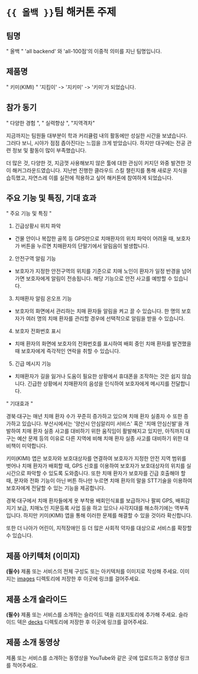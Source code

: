 # `{{ 올백 }}`팀 해커톤 주제

## 팀명

" 올백 "
'all backend' 와 'all-100점'의 이중적 의미를 지닌 팀명입니다. 

## 제품명

" 키미(KIMI) "
'지킴이' -> '지키미' -> '키미'가 되었습니다.

## 참가 동기

" 다양한 경험 ", " 실력향상 ", "지역격차"

지금까지는 팀원들 대부분이 학과 커리큘럼 내의 활동에만 성실한 시간을 보냈습니다. 
그러다 보니, 시야가 점점 좁아진다는 느낌을 크게 받았습니다.
하지만 대구에는 전공 관련 정보 및 활동이 많이 부족했습니다.

더 많은 것, 다양한 것, 지금껏 사용해보지 않은 툴에 대한 관심이 커지던 와중 발견한 것이 해커그라운드였습니다. 
지난번 진행한 클라우드 스킬 챌린지를 통해 새로운 지식을 습득했고, 자연스레 이를 실전에 적용하고 싶어 해커톤에 참여하게 되었습니다.

## 주요 기능 및 특징, 기대 효과

" 주요 기능 및 특징 "

1. 긴급상황시 위치 파악
- 건물 안이나 복잡한 골목 등 GPS만으로 치매환자의 위치 파악이 어려울 때, 보호자가 버튼을 누르면 치매환자의 단말기에서 알림음이 발생합니다.

2. 안전구역 알림 기능
- 보호자가 지정한 안전구역의 위치를 기준으로 치매 노인이 환자가 일정 반경을 넘어가면 보호자에게 알림이 전송됩니다. 해당 기능으로 안전 사고를 예방할 수 있습니다.

3. 치매환자 알림 온오프 기능
- 보호자의 화면에서 관리하는 치매 환자들 알림을 켜고 끌 수 있습니다. 한 명의 보호자가 여러 명의 치매 환자를 관리할 경우에 선택적으로 알림을 받을 수 있습니다.

4. 보호자 전화번호 표시
- 치매 환자의 화면에 보호자의 전화번호를 표시하여 배회 중인 치매 환자를 발견했을 때 보호자에게 즉각적인 연락을 취할 수 있습니다.

5.  긴급 메시지 기능
- 치매환자가 길을 잃거나 도움이 필요한 상황에서 휴대폰을 조작하는 것은 쉽지 않습니다. 긴급한 상황에서 치매환자의 음성을 인식하여 보호자에게 메시지를 전달합니다.


" 기대효과 "

경북·대구는 매년 치매 환자 수가 꾸준히 증가하고 있으며 치매 환자 실종자 수 또한 증가하고 있습니다.
부산시에서는 '양산시 안심알리미 서비스' 혹은 '치매 안심신발'을 개발하여 치매 환자 실종 사고를 대비하기 위한 움직임이 활발해지고 있지만, 아직까지 대구는 예산 문제 등의 이유로 다른 지역에 비해 치매 환자 실종 사고를 대비하기 위한 대비책이 미약합니다. 

키미(KIMI) 앱은 보호자와 보호대상자를 연결하여 보호자가 지정한 안전 지역 범위를 벗어나 치매 환자가 배회할 때, GPS 신호를 이용하여 보호자가 보호대상자의 위치를 실시간으로 파악할 수 있도록 도와줍니다. 또한 치매 환자가 보호자를 긴급 호출해야 할 때, 문자와 전화 기능이 아닌 버튼 하나만 누르면 치매 환자의 말을 STT기술을 이용하여 보호자에게 전달할 수 있는 기능을 제공합니다. 

경북·대구에서 치매 환자들에게 옷 부착용 배회인식표를 보급하거나 팔찌 GPS, 배회감지기 보급, 치매노인 지문등록 사업 등을 하고 있으나 사각지대를 해소하기에는 역부족입니다. 하지만 키미(KIMI) 앱을 통해 이러한 문제를 해결할 수 있을 것이라 확신합니다.

또한 더 나아가 어린이, 지적장애인 등 더 많은 사회적 약자를 대상으로 서비스를 확장할 수 있습니다.

## 제품 아키텍처 (이미지)

**(필수)** 제품 또는 서비스의 전체 구성도 또는 아키텍처를 이미지로 작성해 주세요. 이미지는 [images](./images) 디렉토리에 저장한 후 이곳에 링크를 걸어주세요.

## 제품 소개 슬라이드

**(필수)** 제품 또는 서비스를 소개하는 슬라이드 덱을 리포지토리에 추가해 주세요. 슬라이드 덱은 [decks](./decks) 디렉토리에 저장한 후 이곳에 링크를 걸어주세요.

## 제품 소개 동영상

제품 또는 서비스를 소개하는 동영상을 YouTube와 같은 곳에 업로드하고 동영상 링크를 적어주세요.
